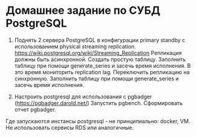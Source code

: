 # Домашнее задание по СУБД PostgreSQL

1. Поднять 2 сервера PostgreSQL в конфигурации primary standby с
использованием physical streaming replication.
https://wiki.postgresql.org/wiki/Streaming_Replication
Репликация должны быть асинхронной.
Создать простую таблицу.
Заполнить таблицу при помощи generate_series и засечь время исполнения. В
это время мониторить replication lag.
Переключить репликацию на синхронную.
Заполнить таблицу при помощи generate_series и засечь время исполнения.

2. Настроить postgresql для использования с pgbadger (https://pgbadger.darold.net/)
Запустить pgbench. Сформировать отчет pgbadger.

Где запускаются инстансы postgresql - не принципиально: docker, VM. Не использовать
сервисы RDS или аналогичные.
